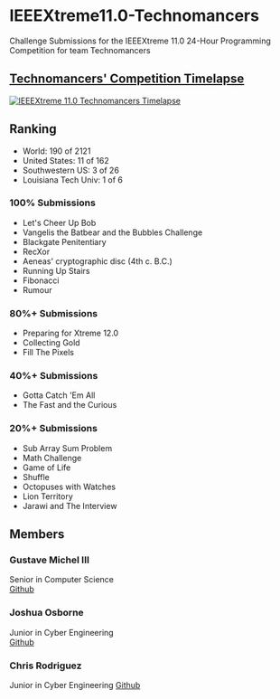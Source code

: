# IEEEXtreme11.0-Technomancers
Challenge Submissions for the IEEEXtreme 11.0 24-Hour Programming Competition for team Technomancers

## [Technomancers' Competition Timelapse](http://www.youtube.com/watch?v=XJ8bWOpFlJM)
[![IEEEXtreme 11.0 Technomancers Timelapse](http://img.youtube.com/vi/XJ8bWOpFlJM/0.jpg)](http://www.youtube.com/watch?v=XJ8bWOpFlJM)

## Ranking
* World: 190 of 2121
* United States: 11 of 162
* Southwestern US: 3 of 26
* Louisiana Tech Univ: 1 of 6

### 100% Submissions
* Let's Cheer Up Bob
* Vangelis the Batbear and the Bubbles Challenge
* Blackgate Penitentiary
* RecXor
* Aeneas' cryptographic disc (4th c. B.C.)
* Running Up Stairs
* Fibonacci
* Rumour

### 80%+ Submissions
* Preparing for Xtreme 12.0
* Collecting Gold
* Fill The Pixels

### 40%+ Submissions
* Gotta Catch 'Em All
* The Fast and the Curious

### 20%+ Submissions
* Sub Array Sum Problem
* Math Challenge
* Game of Life
* Shuffle
* Octopuses with Watches
* Lion Territory
* Jarawi and The Interview

## Members

### Gustave Michel III
Senior in Computer Science  
[Github](https://github.com/gurustave)

### Joshua Osborne
Junior in Cyber Engineering  
[Github](https://github.com/JoshuaOsborneCYEN)

### Chris Rodriguez
Junior in Cyber Engineering
[Github](https://github.com/chrizrodz)

